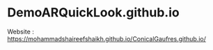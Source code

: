 # DemoARQuickLook.github.io
Website : https://mohammadshaireefshaikh.github.io/ConicalGaufres.github.io/
